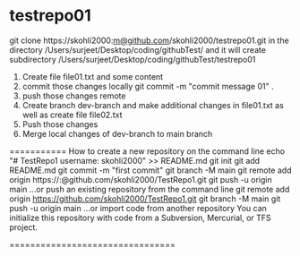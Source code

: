# testrepo01
 git clone https://skohli2000:<yourToken>m@github.com/skohli2000/testrepo01.git in the directory /Users/surjeet/Desktop/coding/githubTest/
and it will create subdirectory /Users/surjeet/Desktop/coding/githubTest/testrepo01

1. Create file file01.txt and some content 
2. commit those changes locally  git commit -m "commit message 01" .
3. push those changes  remote 
4. Create branch dev-branch  and make additional changes in file01.txt as well as create file file02.txt 
5. Push those changes 
6. Merge local changes of dev-branch to main branch 
 
 ===========
 How to create a new repository on the command line
echo "# TestRepo1 username: skohli2000"  >> README.md
git init
git add README.md
git commit -m "first commit"
git branch -M main
git remote add origin https://<username>:<token>@github.com/skohli2000/TestRepo1.git
git push -u origin main
…or push an existing repository from the command line
git remote add origin https://github.com/skohli2000/TestRepo1.git
git branch -M main
git push -u origin main
…or import code from another repository
You can initialize this repository with code from a Subversion, Mercurial, or TFS project.

================================

